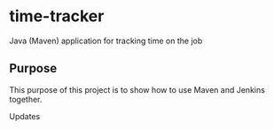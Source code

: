 # time-tracker
Java (Maven) application for tracking time on the job

## Purpose

This purpose of this project is to show how to use Maven and Jenkins together.

Updates
